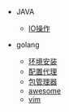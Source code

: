 - JAVA

  - [IO操作](/program/java/io)

- golang

  - [环境安装](/program/golang/init)
  - [配置代理](/program/golang/delegate)
  - [包管理器](/program/golang/package)
  - [awesome](/program/golang/awesome)
  - [vim](/program/golang/ide)